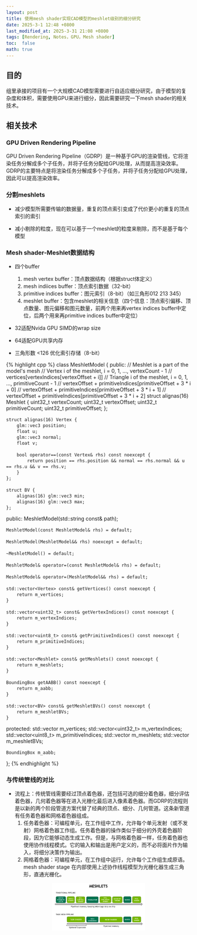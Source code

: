 ```yaml
---
layout: post
title: 使用mesh shader实现CAD模型的meshlet级别的细分研究
date: 2025-3-1 12:48 +0800
last_modified_at: 2025-3-31 21:08 +0800
tags: [Rendering, Notes，GPU，Mesh shader]
toc:  false
math: true
---
```

<script>
MathJax = {
  tex: {
    inlineMath: [['$', '$'], ['\\(', '\\)']]
  }
};
</script>

## 目的
组里承接的项目有一个大规模CAD模型需要进行自适应细分研究，由于模型的复杂度和体积，需要使用GPU来进行细分，因此需要研究一下mesh shader的相关技术。

## 相关技术
### GPU Driven Rendering Pipeline

GPU Driven Rendering Pipeline（GDRP）是一种基于GPU的渲染管线，它将渲染任务分解成多个子任务，并将子任务分配给GPU处理，从而提高渲染效率。GDRP的主要特点是将渲染任务分解成多个子任务，并将子任务分配给GPU处理，因此可以提高渲染效率。

### 分割meshlets

- 减少模型所需要传输的数据量，重复的顶点索引变成了代价更小的重复的顶点索引的索引

- 减小剔除的粒度，现在可以基于一个meshlet的粒度来剔除，而不是基于每个模型

### Mesh shader-Meshlet数据结构
- 四个buffer
  1. mesh vertex buffer：顶点数据结构（根据struct体定义）
  2. mesh indiices buffer：顶点索引数据（32-bit）
  3. primitive indices buffer：图元索引（8-bit）（如三角形012 213 345）
  4. meshlet buffer：包含meshlet的相关信息（四个信息：顶点索引偏移、顶点数量、图元偏移和图元数量，前两个用来再vertex indices buffer中定位，后两个用来再primitive indices buffer中定位）

- 32适配Nvida GPU SIMD的wrap size
- 64适配GPU共享内存
- 三角形数 <126 优化索引存储（8-bit）

{% highlight cpp %}
class MeshletModel {
public:
    // Meshlet is a part of the model's mesh
    // Vertex i of the meshlet, i = 0, 1, ..., vertexCount - 1
    //          vertices[vertexIndices[vertexOffset + i]]
    // Triangle i of the meshlet, i = 0, 1, ..., primitiveCount - 1
    //       vertexOffset + primitiveIndices[primitiveOffset + 3 * i + 0]
    //       vertexOffset + primitiveIndices[primitiveOffset + 3 * i + 1]
    //       vertexOffset + primitiveIndices[primitiveOffset + 3 * i + 2]
    struct alignas(16) Meshlet {
        uint32_t vertexCount;
        uint32_t vertexOffset;
        uint32_t primitiveCount;
        uint32_t primitiveOffset;
    };

    struct alignas(16) Vertex {
        glm::vec3 position;
        float u;
        glm::vec3 normal;
        float v;

        bool operator==(const Vertex& rhs) const noexcept {
            return position == rhs.position && normal == rhs.normal && u == rhs.u && v == rhs.v;
        }
    };

    struct BV {
        alignas(16) glm::vec3 min;
        alignas(16) glm::vec3 max;
    };

public:
    MeshletModel(std::string const& path);

    MeshletModel(const MeshletModel& rhs) = default;

    MeshletModel(MeshletModel&& rhs) noexcept = default;

    ~MeshletModel() = default;

    MeshletModel& operator=(const MeshletModel& rhs) = default;
    
    MeshletModel& operator=(MeshletModel&& rhs) = default;

    std::vector<Vertex> const& getVertices() const noexcept {
        return m_vertices; 
    }

    std::vector<uint32_t> const& getVertexIndices() const noexcept {
        return m_vertexIndices;
    }

    std::vector<uint8_t> const& getPrimitiveIndices() const noexcept {
        return m_primitiveIndices;
    }

    std::vector<Meshlet> const& getMeshlets() const noexcept {
        return m_meshlets;
    }

    BoundingBox getAABB() const noexcept {
        return m_aabb;
    }

    std::vector<BV> const& getMeshletBVs() const noexcept {
        return m_meshletBVs;
    }

protected:
    std::vector<Vertex>   m_vertices;
    std::vector<uint32_t> m_vertexIndices;
    std::vector<uint8_t>  m_primitiveIndices;
    std::vector<Meshlet>  m_meshlets;
    std::vector<BV> m_meshletBVs;

    BoundingBox m_aabb;
};
{% endhighlight %}

### 与传统管线的对比

- 流程上：传统管线需要经过顶点着色器，还包括可选的细分着色器，细分评估着色器，几何着色器等在进入光栅化最后进入像素着色器。而GDRP的流程则是以新的两个阶段管道方案代替了经典的顶点、细分、几何管道。这条新管道有任务着色器和网格着色器组成。
    1. 任务着色器：可编程单元，在工作组中工作，允许每个单元发射（或不发射）网格着色器工作组。任务着色器的操作类似于细分的外壳着色器阶段，因为它能够动态生成工作。但是，与网格着色器一样，任务着色器也使用协作线程模式。它的输入和输出是用户定义的，而不必将面片作为输入，将细分决策作为输出。
    2. 网格着色器：可编程单元，在工作组中运行，允许每个工作组生成原语。mesh shader stage 在内部使用上述协作线程模型为光栅化器生成三角形，直通光栅化。

<img src="./new_pipeline.png" alt="描述" style="display: block; margin: auto; width: 50%;">

